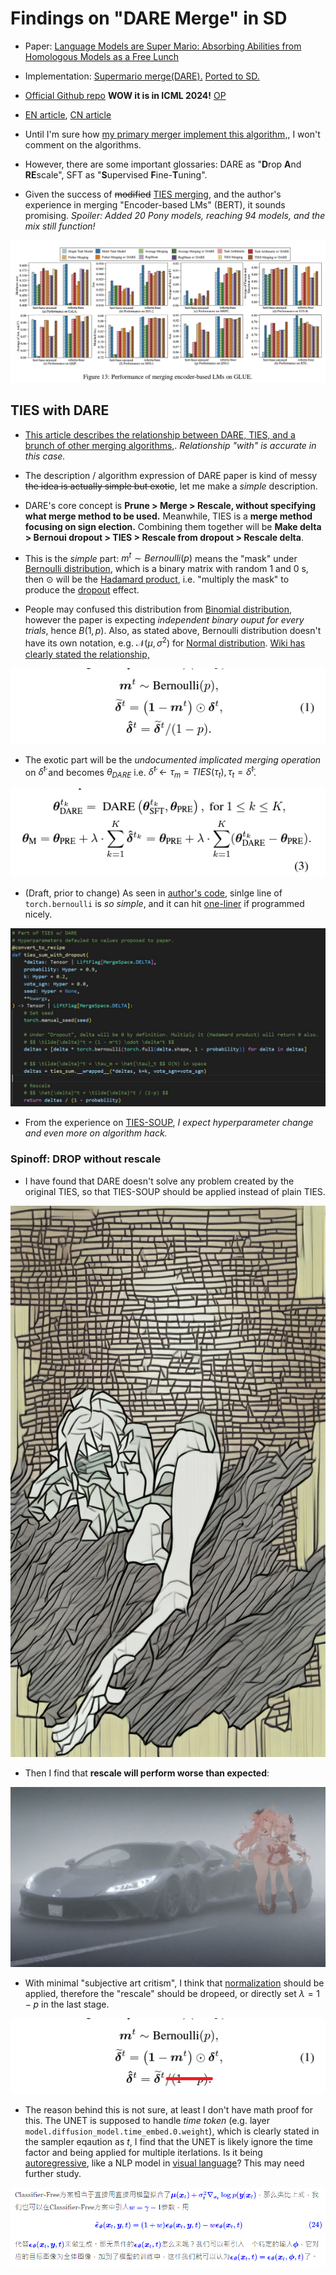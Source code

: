 # Findings on "DARE Merge" in SD #

- Paper: [Language Models are Super Mario: Absorbing Abilities from Homologous Models as a Free Lunch](https://arxiv.org/abs/2311.03099)

- Implementation: [Supermario merge(DARE).](https://github.com/martyn/safetensors-merge-supermario) [Ported to SD.](https://github.com/groinge/sd-webui-untitledmerger/)

- [Official Github repo](https://github.com/yule-BUAA/MergeLM/) **WOW it is in ICML 2024!** [OP](https://github.com/yule-BUAA/MergeLM/commit/6d49ad96fd69c92013654b837041b868aa806564)

- [EN article](https://medium.com/@minh.hoque/paper-explained-language-models-are-super-mario-2ebce6c2cf35), [CN article](https://zhuanlan.zhihu.com/p/668809641)

- Until I'm sure how [my primary merger implement this algorithm,](https://github.com/ljleb/sd-mecha/blob/main/examples/binomial_dropout_merge.py), I won't comment on the algorithms.

- However, there are some important glossaries: DARE as "**D**rop **A**nd **RE**scale", SFT as "**S**upervised **F**ine-**T**uning".

- Given the success of ~~modified~~ [TIES merging](./ties.md), and the author's experience in merging "Encoder-based LMs" (BERT), it sounds promising. *Spoiler: Added 20 Pony models, reaching 94 models, and the mix still function!*

![24050503.png](./img/24050503.png)

## TIES with DARE ##

- [This article describes the relationship between DARE, TIES, and a brunch of other merging algorithms,](https://slgero.medium.com/merge-large-language-models-29897aeb1d1a). *Relationship "with" is accurate in this case.*

- The description / algorithm expression of DARE paper is kind of messy ~~the idea is actually simple but exotic~~, let me make a *simple* description.

- DARE's core concept is **Prune > Merge > Rescale, without specifying what merge method to be used.** Meanwhile, TIES is a **merge method focusing on sign election.** Combining them together will be **Make delta > Bernoui dropout > TIES > Rescale from dropout > Rescale delta**.

- This is the *simple* part: $m^t \sim Bernoulli(p)$ means the "mask" under [Bernoulli distribution](https://en.wikipedia.org/wiki/Bernoulli_distribution), which is a binary matrix with random $1$ and $0$ s, then $\odot$ will be the [Hadamard product](https://en.wikipedia.org/wiki/Hadamard_product_(matrices)), i.e. "multiply the mask" to produce the [dropout](https://medium.com/@amarbudhiraja/https-medium-com-amarbudhiraja-learning-less-to-learn-better-dropout-in-deep-machine-learning-74334da4bfc5) effect.

- People may confused this distribution from [Binomial distribution](https://en.wikipedia.org/wiki/Binomial_distribution), however the paper is expecting *independent binary ouput for every trials*, hence $B(1,p)$. Also, as stated above, Bernoulli distribution doesn't have its own notation, e.g. $\mathcal{N}(\mu,\sigma^2)$ for [Normal distribution](https://en.wikipedia.org/wiki/Normal_distribution). [Wiki has clearly stated the relationship,](https://en.wikipedia.org/wiki/Bernoulli_distribution#Related_distributions)

![24050701.png](./img/24050701.png)

- The exotic part will be the *undocumented implicated merging operation* on $\tilde{\delta}^t$ and becomes $\theta_{DARE}$ i.e. $\tilde{\delta}^t\leftarrow\tau_m=TIES(\tau_t), \tau_t=\tilde{\delta}^t$. 

![24050702.png](./img/24050702.png)

- (Draft, prior to change) As seen in [author's code](https://github.com/yule-BUAA/MergeLM/blob/main/model_merging_methods/mask_weights_utils.py#L9), sinlge line of `torch.bernoulli` is *so simple*, and it can hit [one-liner](https://en.wikipedia.org/wiki/One-liner_program) if programmed nicely.

![photo_2024-05-07_07-55-55.jpg](./img/photo_2024-05-07_07-55-55.jpg)

- From the experience on [TIES-SOUP](./ties.md), *I expect hyperparameter change and even more on algorithm hack.* 

### Spinoff: DROP without rescale ###

- I have found that DARE doesn't solve any problem created by the original TIES, so that TIES-SOUP should be applied instead of plain TIES.

![240521-3199104792-768-1344-3-48-20240509073010.png](./img/240521-3199104792-768-1344-3-48-20240509073010.png)

- Then I find that **rescale will perform worse than expected**:

![240525-1504757665-2016-1152-2.5-48-20240510000959.png](./img/240525-1504757665-2016-1152-2.5-48-20240510000959.png)

- With minimal "subjective art critism", I think that [normalization](https://en.wikipedia.org/wiki/Normalization_(statistics)) should be applied, therefore the "rescale" should be dropeed, or directly set $\lambda=1-p$ in the last stage.

![24051202.png](./img/24051202.png)

- The reason behind this is not sure, at least I don't have math proof for this. The UNET is supposed to handle *time token* (e.g. layer `model.diffusion_model.time_embed.0.weight`), which is clearly stated in the sampler eqaution as $t$, I find that the UNET is likely ignore the time factor and being applied for multiple iterlations. Is it being [autoregressive](https://en.wikipedia.org/wiki/Autoregressive_model), like a NLP model in [visual language](https://en.wikipedia.org/wiki/Visual_language)? This may need further study.

![cfg_w.png](./img/cfg_w.png)